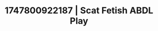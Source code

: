 ---
categories:
- Erotic voice acting
- Digital dominatrix
- Animation
- Erotic escapism
- Mid-century kink
image: /assets/images/1747800922187.webp
layout: post
seo:
  description: Featured content with sensual Scat Fetish, ABDL Play. HD images available.
  keywords: Scat Fetish, ABDL Play
  og_image: /assets/images/1747800922187.webp
  schema_type: VisualArtwork
tags:
- ABDL Play
- Scat Fetish
- '#1747800922187'
title: 1747800922187 | Scat Fetish ABDL Play
---